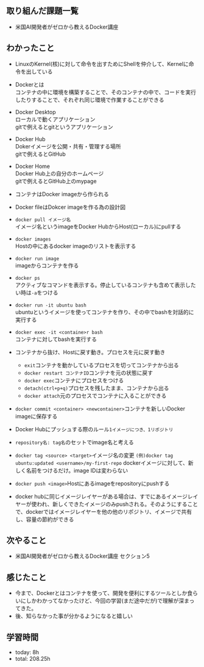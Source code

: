  ##  取り組んだ課題一覧

- 米国AI開発者がゼロから教えるDocker講座

 ##  わかったこと

- LinuxのKernel(核)に対して命令を出すためにShellを仲介して、Kernelに命令を出している
- Dockerとは<br>コンテナの中に環境を構築することで、そのコンテナの中で、コードを実行したりすることで、それぞれ同じ環境で作業することができる
- Docker Desktop<br>ローカルで動くアプリケーション<br>gitで例えるとgitというアプリケーション

- Docker Hub<br>Dokerイメージを公開・共有・管理する場所<br>gitで例えるとGitHub

- Docker Home<br>Docker Hub上の自分のホームページ<br>gitで例えるとGitHub上のmypage

- コンテナはDocker imageから作られる

- Docker fileはDokcer imageを作る為の設計図

- `docker pull イメージ名`<br>イメージ名というimageをDocker HubからHost(ローカル)にpullする

- `docker images`<br>Hostの中にあるdocker imageのリストを表示する

- `docker run image`<br> imageからコンテナを作る

- `docker ps` <br>アクティブなコマンドを表示する。停止しているコンテナも含めて表示したい時は`-a`をつける

- `docker run -it ubuntu bash`<br>ubuntuというイメージを使ってコンテナを作り、その中でbashを対話的に実行する

- `docker exec -it <containe>r bash `<br>コンテナに対してbashを実行する

- コンテナから抜け、Hostに戻す動き。プロセスを元に戻す動き
    - `exit`コンテナを動かしているプロセスを切ってコンテナから出る
    - `docker restart コンテナID`コンテナを元の状態に戻す
    - `docker exec`コンテナにプロセスをつける
    - `detach(ctrl+p+q)`プロセスを残したまま、コンテナから出る
    - `docker attach`元のプロセスでコンテナに入ることができる

- `docker commit <container> <newcontainer>`コンテナを新しいDocker imageに保存する

- Docker Hubにプッシュする際のルール`1イメージにつき、1リポジトリ`

- `repository名: tag名`のセットでimage名と考える

- `docker tag <source> <target>`イメージ名の変更
    `(例)docker tag ubuntu:updated <username>/my-first-repo`
dockerイメージに対して、新しく名前をつけるだけ。image IDは変わらない

- `docker push <image>`Hostにあるimageをrepositoryにpushする

- docker hubに同じイメージレイヤーがある場合は、すでにあるイメージレイヤーが使われ、新しくできたイメージのみpushされる。そのようにすることで、dockerではイメージレイヤーを他の他のリポジトリ、イメージで共有し、容量の節約ができる

 ##  次やること

- 米国AI開発者がゼロから教えるDocker講座 セクション5

 ##  感じたこと

- 今まで、Dockerとはコンテナを使って、開発を便利にするツールとしか食らいにしかわかってなかったけど、今回の学習(まだ途中だが)で理解が深まってきた。
- 後、知らなかった事が分かるようになると嬉しい

 ##  学習時間
- today: 8h
- total: 208.25h
